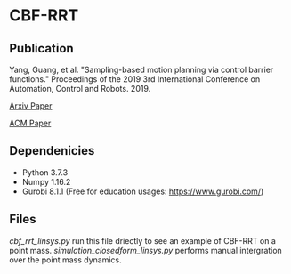 # CBF-RRT
## Publication
Yang, Guang, et al. "Sampling-based motion planning via control barrier functions." Proceedings of the 2019 3rd International Conference on Automation, Control and Robots. 2019.

[Arxiv Paper](https://arxiv.org/abs/1907.06722)

[ACM Paper](https://dl.acm.org/doi/10.1145/3365265.3365282)

## Dependenicies
* Python 3.7.3
* Numpy 1.16.2
* Gurobi 8.1.1 (Free for education usages: https://www.gurobi.com/)


## Files
*cbf_rrt_linsys.py* run this file driectly to see an example of CBF-RRT on a point mass. 
*simulation_closedform_linsys.py* performs manual intergration over the point mass dynamics. 

